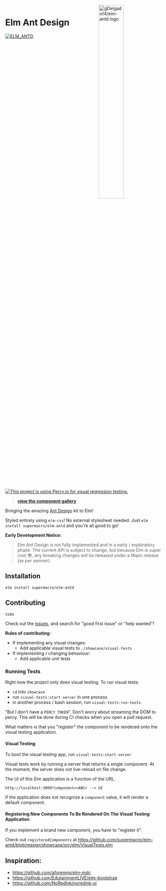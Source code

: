 <img src="https://raw.githubusercontent.com/gDelgado14/elm-antd/master/logo.svg" alt="gDelgado14/elm-antd logo" width="40%" align="right">

# Elm Ant Design

[![ELM_ANTD](https://circleci.com/gh/supermacro/elm-antd.svg?style=svg)](https://circleci.com/gh/supermacro/elm-antd) [![This project is using Percy.io for visual regression testing.](https://percy.io/static/images/percy-badge.svg)](https://percy.io/Elm-Antd-Open-Source-Project/elm-antd)

> **[view the component gallery](https://elm-antd.netlify.app)**

Bringing the amazing [Ant Design](https://ant.design) kit to Elm!


Styled entirely using `elm-css`! No external stylesheet needed. Just `elm install supermacro/elm-antd` and you're all good to go!

**Early Development Notice:**

> Elm Ant Design is not fully implemented and in a early / exploratory phase. The current API is subject to change, but because Elm is super cool 😎, any breaking changes will be released under a Major release (as per semver).

## Installation

```
elm install supermacro/elm-antd
```

## Contributing

`todo`

Check out the [issues](https://github.com/supermacro/elm-antd/issues), and search for "good first issue" or "help wanted"!

**Rules of contributing:**

- If implementing any visual changes:
  - Add applicable visual tests to `./showcase/visual-tests`
- If implementing / changing behaviour:
  - Add applicable unit tests 


### Running Tests

Right now the project only does visual testing. To run visual tests:

- `cd` into `showcase`
- run `visual-tests:start-server` in one process
- in another process / bash session, run `visual-tests:run-tests`

"But I don't have a `PERCY_TOKEN`". Don't worry about streaming the DOM to percy. This will be done during CI checks when you open a pull request.

What matters is that you "register" the component to be rendered onto the visual testing application.

#### Visual Testing

To boot the visual testing app, run `visual-tests:start-server`

Visual tests work by running a server that returns a single component. At the moment, the server does not live-reload on file change.

The UI of this Elm application is a function of the URL.

```
http://localhost:3000?component=<ABC> --> UI
```

If the application does not recognize a `component` value, it will render a default component.

#### Registering New Components To Be Rendered On The Visual Testing Application 

If you implement a brand new component, you have to "register it".

Check out `registeredComponents` at https://github.com/supermacro/elm-antd/blob/master/showcase/src/elm/VisualTests.elm


## Inspiration:

- https://github.com/aforemny/elm-mdc
- https://github.com/EdutainmentLIVE/elm-bootstrap
- https://github.com/NoRedInk/noredink-ui


